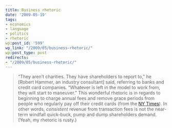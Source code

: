 ```yaml
---
title: Business rhetoric
date: '2009-05-19'
tags:
- economics
- language
- politics
- rhetoric
wp:post_id: '599'
wp_link: "/2009/05/business-rhetoric/"
wp:post_type: post
redirects:
- "/2009/05/business-rhetoric/"
---
```


> “They aren’t charities. They have shareholders to report to,” he [Robert Hammer, an industry consultant] said, referring to banks and credit card companies. “Whatever is left in the model to work from, they will start to maneuver.”
This wonderful rhetoric is in regards to beginning to charge annual fees and remove grace periods from people who regularly pay off their credit cards (from the [NY Times](http://www.nytimes.com/2009/05/19/business/19credit.html?_r=1&pagewanted=all)). In other words, _consistent_ revenue from transaction fees is not the near-term windfall quick-buck, pump and dump shareholders demand. (Yeah, my rhetoric is rusty.)
